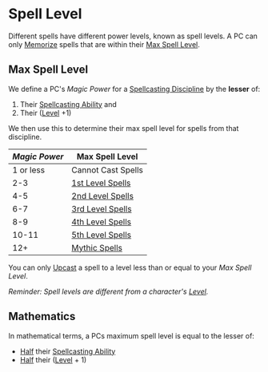 # Spell Level

Different spells have different power levels, known as spell levels. A PC can only [Memorize](../Spellcasting/Spell%20Learning/Spell%20Memorization.md) spells that are within their [Max Spell Level](Spell%20Level.md#Max%20Spell%20Level).

## Max Spell Level

We define a PC's *Magic Power* for a [Spellcasting Discipline](../Spellcasting/Spellcasting%20Disciplines/Spellcasting%20Disciplines.md) by the **lesser** of:

1. Their [Spellcasting Ability](../Spellcasting/Spellcasting%20Ability.md) and
2. Their ([Level](../../Player%20Characters/Derived%20Statistics/Level.md) +1)

We then use this to determine their max spell level for spells from that discipline.

| *Magic Power* | Max Spell Level                                                           |
| ------------- | ------------------------------------------------------------------------- |
| 1 or less     | Cannot Cast Spells                                                        |
| 2-3           | [1st Level Spells](Spells%20by%20Level/Level%201/1st%20Level%20Spells.md) |
| 4-5           | [2nd Level Spells](Spells%20by%20Level/Level%202/2nd%20Level%20Spells.md) |
| 6-7           | [3rd Level Spells](Spells%20by%20Level/Level%203/3rd%20Level%20Spells.md) |
| 8-9           | [4th Level Spells](Spells%20by%20Level/Level%204/4th%20Level%20Spells.md) |
| 10-11         | [5th Level Spells](Spells%20by%20Level/Level%205/5th%20Level%20Spells.md) |
| 12+           | [Mythic Spells](Spells%20by%20Level/Mythic/!Mythic%20Spells.md)           |

You can only [Upcast](../Spellcasting/Spellcasting.md#Upcast) a spell to a level less than or equal to your *Max Spell Level*.

*Reminder: Spell levels are different from a character's [Level](../../Player%20Characters/Derived%20Statistics/Level.md).*

## Mathematics

In mathematical terms, a PCs maximum spell level is equal to the lesser of:

- [Half](../../Game%20Procedures/Core%20Procedures/Half.md) their [Spellcasting Ability](../Spellcasting/Spellcasting%20Ability.md)
- [Half](../../Game%20Procedures/Core%20Procedures/Half.md) their ([Level](../../Player%20Characters/Derived%20Statistics/Level.md) + 1)

